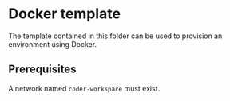 # Docker template

The template contained in this folder can be used to provision an environment using Docker.

## Prerequisites

A network named `coder-workspace` must exist.
